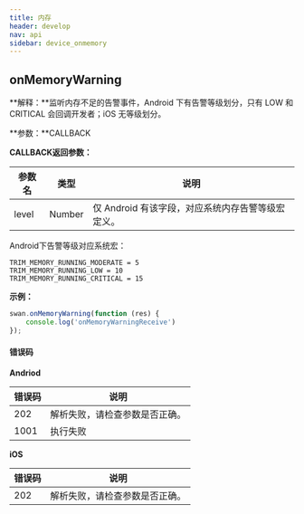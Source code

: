 ```yaml
---
title: 内存
header: develop
nav: api
sidebar: device_onmemory
---
```


onMemoryWarning
---
**解释：**监听内存不足的告警事件，Android 下有告警等级划分，只有 LOW 和 CRITICAL 会回调开发者；iOS 无等级划分。

**参数：**CALLBACK

**CALLBACK返回参数：**

|参数名 |类型  |说明|
|---- | ---- | ---- |
|level |Number |仅 Android 有该字段，对应系统内存告警等级宏定义。|

Android下告警等级对应系统宏：

```
TRIM_MEMORY_RUNNING_MODERATE = 5
TRIM_MEMORY_RUNNING_LOW = 10
TRIM_MEMORY_RUNNING_CRITICAL = 15
```
**示例：**

```js
swan.onMemoryWarning(function (res) {
    console.log('onMemoryWarningReceive')
});
```
#### 错误码

**Andriod**

|错误码|说明|
|--|--|
|202|解析失败，请检查参数是否正确。|
|1001|执行失败|

**iOS**

|错误码|说明|
|--|--|
|202|解析失败，请检查参数是否正确。|